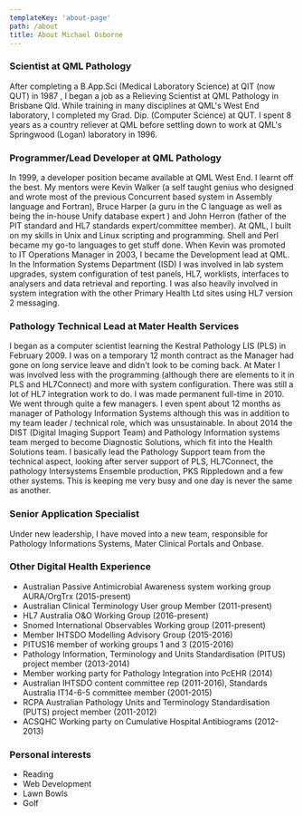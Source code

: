```yaml
---
templateKey: 'about-page'
path: /about
title: About Michael Osborne
---
```

### Scientist at QML Pathology
After completing a B.App.Sci (Medical Laboratory Science) at QIT (now QUT) in 1987 , I began a job as a Relieving Scientist at QML Pathology in Brisbane Qld. While training in many disciplines at QML's West End laboratory, I completed my Grad. Dip. (Computer Science) at QUT. I spent 8 years as a country reliever at QML before settling down to work at QML's Springwood (Logan) laboratory in 1996.

### Programmer/Lead Developer at QML Pathology
In 1999, a developer position became available at QML West End. I learnt off the best. My mentors were Kevin Walker (a self taught genius who designed and wrote most of the previous Concurrent based system in Assembly language and Fortran), Bruce Harper (a guru in the C language as well as being the in-house Unify database expert ) and John Herron (father of the PIT standard and HL7 standards expert/committee member). At QML, I built on my skills in Unix and Linux scripting and programming. Shell and Perl became my go-to languages to get stuff done. When Kevin was promoted to IT Operations Manager in 2003, I became the Development lead at QML. In the Information Systems Department (ISD) I was involved in lab system upgrades, system configuration of test panels, HL7, worklists, interfaces to analysers and data retrieval and reporting. I was also heavily involved in system integration with the other Primary Health Ltd sites using HL7 version 2 messaging. 

### Pathology Technical Lead at Mater Health Services
I began as a computer scientist learning the Kestral Pathology LIS (PLS) in February 2009. I was on a temporary 12 month contract as the Manager had gone on long service leave and didn't look to be coming back. At Mater I was involved less with the programming (although there are elements to it in PLS and HL7Connect) and more with system configuration. There was still a lot of HL7 integration work to do. I was made permanent full-time in 2010. We went through quite a few managers. I even spent about 12 months as manager of Pathology Information Systems although this was in addition to my team leader / technical role, which was unsustainable. In about 2014 the DIST (Digital Imaging Support Team) and Pathology Information systems team merged to become Diagnostic Solutions, which fit into the Health Solutions team. I basically lead the Pathology Support team from the technical aspect, looking after server support of PLS, HL7Connect, the pathology Intersystems Ensemble production, PKS Rippledown and a few other systems. This is keeping me very busy and one day is never the same as another. 

### Senior Application Specialist
Under new leadership, I have moved into a new team, responsible for Pathology Informations Systems, Mater Clinical Portals and Onbase.

### Other Digital Health Experience
* Australian Passive Antimicrobial Awareness system working group AURA/OrgTrx (2015-present)
* Australian Clinical Terminology User group Member (2011-present)
* HL7 Australia O&O Working Group (2016-present)
* Snomed International Observables Working group (2011-present)
* Member IHTSDO Modelling Advisory Group (2015-2016)
* PITUS16 member of working groups 1 and 3 (2015-2016)
* Pathology Information, Terminology and Units Standardisation (PITUS) project member (2013-2014) 
* Member working party for Pathology Integration into PcEHR (2014)
* Australian IHTSDO content committee rep (2011-2016), Standards Australia IT14-6-5 committee member (2001-2015)
* RCPA Australian Pathology Units and Terminology Standardisation (PUTS) project member (2011-2012)
* ACSQHC Working party on Cumulative Hospital Antibiograms (2012-2013)

### Personal interests
* Reading
* Web Development
* Lawn Bowls
* Golf

